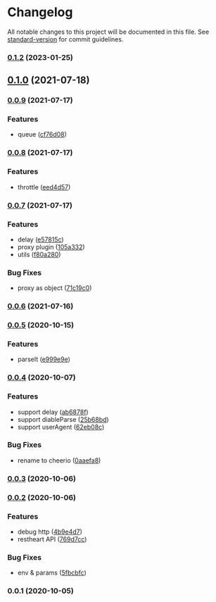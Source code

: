 # Changelog

All notable changes to this project will be documented in this file. See [standard-version](https://github.com/conventional-changelog/standard-version) for commit guidelines.

### [0.1.2](https://github.com/wind2sing/cgot/compare/v0.1.0...v0.1.2) (2023-01-25)

## [0.1.0](https://github.com-ws///compare/v0.0.9...v0.1.0) (2021-07-18)

### [0.0.9](https://github.com-ws///compare/v0.0.8...v0.0.9) (2021-07-17)


### Features

* queue ([cf76d08](https://github.com-ws///commit/cf76d085c1ce9fcdbe5bdb3619d45f4e59958659))

### [0.0.8](https://github.com-ws///compare/v0.0.7...v0.0.8) (2021-07-17)


### Features

* throttle ([eed4d57](https://github.com-ws///commit/eed4d5727e66e8a5e862c142387f8453f7d042da))

### [0.0.7](https://github.com-ws///compare/v0.0.6...v0.0.7) (2021-07-17)


### Features

* delay ([e57815c](https://github.com-ws///commit/e57815c50577bd896362164fb05674f673b11e4d))
* proxy plugin ([105a332](https://github.com-ws///commit/105a332b54bb2088b46bc8deace8127aea79fc9f))
* utils ([f80a280](https://github.com-ws///commit/f80a280729d8b6746e41c1b1c3059b56916b9f6e))


### Bug Fixes

* proxy as object ([71c19c0](https://github.com-ws///commit/71c19c03f8f5c812744690ba7898b942534b6d73))

### [0.0.6](https://github.com-ws///compare/v0.0.5...v0.0.6) (2021-07-16)

### [0.0.5](https://github.com-ws///compare/v0.0.4...v0.0.5) (2020-10-15)


### Features

* parseIt ([e999e9e](https://github.com-ws///commit/e999e9e0105d59849aed6160617aad2008a6590a))

### [0.0.4](https://github.com-ws///compare/v0.0.3...v0.0.4) (2020-10-07)


### Features

* support delay ([ab6878f](https://github.com-ws///commit/ab6878fe2932fd809cf9425fcb259a08311d086d))
* support diableParse ([25b68bd](https://github.com-ws///commit/25b68bd59ea1b700f73e0adb27537ac54daa3aa2))
* support userAgent ([62eb08c](https://github.com-ws///commit/62eb08c39437542e8ca4e87d8dc6a7b19e4178ee))


### Bug Fixes

* rename to cheerio ([0aaefa8](https://github.com-ws///commit/0aaefa8972058686ae4247697a5997dee5d9e29f))

### [0.0.3](https://github.com-ws///compare/v0.0.2...v0.0.3) (2020-10-06)

### [0.0.2](https://github.com-ws///compare/v0.0.1...v0.0.2) (2020-10-06)


### Features

* debug http ([4b9e4d7](https://github.com-ws///commit/4b9e4d78d4b41e104e193874d57c6ef00f0b4152))
* restheart API ([769d7cc](https://github.com-ws///commit/769d7cc7d10621948d45d3d67ac90eda1c03f867))


### Bug Fixes

* env & params ([5fbcbfc](https://github.com-ws///commit/5fbcbfcd0fa6eb1bef1d50aea97532c1355c50cd))

### 0.0.1 (2020-10-05)
